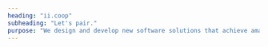 ```yaml
---
heading: "ii.coop"
subheading: "Let's pair."
purpose: "We design and develop new software solutions that achieve amazing things through collaboration with business, government, and community groups."
---
```

